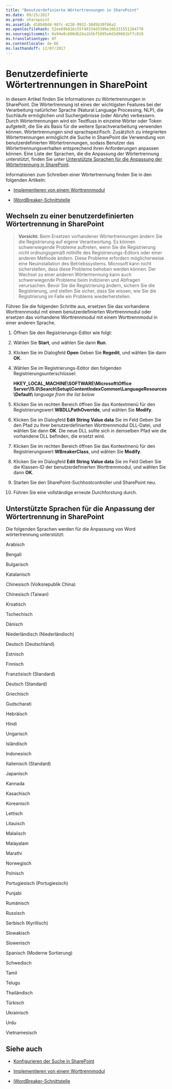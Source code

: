 ```yaml
---
title: "Benutzerdefinierte Wörtertrennungen in SharePoint"
ms.date: 09/25/2017
ms.prod: sharepoint
ms.assetid: d18b48d4-987c-4228-9932-30d5b30f86a2
ms.openlocfilehash: 52ee69b816c55f49334d3309e10b331551284770
ms.sourcegitcommit: 0a94e0c600db24a1b5bf5895e6d3d9681bf7c810
ms.translationtype: HT
ms.contentlocale: de-DE
ms.lasthandoff: 12/07/2017
---
```

# <a name="custom-word-breakers-in-sharepoint"></a>Benutzerdefinierte Wörtertrennungen in SharePoint
In diesem Artikel finden Sie Informationen zu Wörtertrennungen in SharePoint. Die Wörtertrennung ist eines der wichtigsten Features bei der Verarbeitung natürlicher Sprache (Natural Language Processing, NLP), die Suchläufe ermöglichen und Suchergebnisse (oder Abrufe) verbessern. Durch Wörtertrennungen wird ein Textfluss in einzelne Wörter oder Token aufgeteilt, die Sie als Basis für die weitere Sprachverarbeitung verwenden können. Wörtertrennungen sind sprachspezifisch. Zusätzlich zu integrierten Wörtertrennungen ermöglicht die Suche in SharePoint die Verwendung von benutzerdefinierten Wörtertrennungen, sodass Benutzer das Wörtertrennungsverhalten entsprechend ihren Anforderungen anpassen können. Eine Liste der Sprachen, die die Anpassung der Wörtertrennung unterstützt, finden Sie unter [Unterstützte Sprachen für die Anpassung der Wörtertrennung in SharePoint](#SP15_SupportedLanguages).
  
    
    

Informationen zum Schreiben einer Wörtertrennung finden Sie in den folgenden Artikeln: 
-  [Implementieren von einem Worttrennmodul](http://msdn.microsoft.com/de-DE/library/ms693186%28v=vs.85%29.aspx)
    
  
-  [IWordBreaker-Schnittstelle](http://msdn.microsoft.com/de-DE/library/ms691079%28v=vs.85%29.aspx)
    
  

## <a name="how-to-switch-to-a-custom-word-breaker-in-sharepoint"></a>Wechseln zu einer benutzerdefinierten Wörtertrennung in SharePoint
<a name="SP15wordbreaker_howto"> </a>


> **Vorsicht:** Beim Ersetzen vorhandener Wörtertrennungen ändern Sie die Registrierung auf eigene Verantwortung. Es können schwerwiegende Probleme auftreten, wenn Sie die Registrierung nicht ordnungsgemäß mithilfe des Registrierungs-Editors oder einer anderen Methode ändern. Diese Probleme erfordern möglicherweise eine Neuinstallation des Betriebssystems. Microsoft kann nicht sicherstellen, dass diese Probleme behoben werden können. Der Wechsel zu einer anderen Wörtertrennung kann auch schwerwiegende Probleme beim Indizieren und Abfragen verursachen. Bevor Sie die Registrierung ändern, sichern Sie die Registrierung, und stellen Sie sicher, dass Sie wissen, wie Sie die Registrierung im Falle ein Problems wiederherstellen. 
  
    
    

Führen Sie die folgenden Schritte aus, ersetzen Sie das vorhandene Worttrennmodul mit einem benutzerdefinierten Worttrennmodul oder ersetzen das vorhandene Worttrennmodul mit einem Worttrennmodul in einer anderen Sprache.
  
    
    

1. Öffnen Sie den Registrierungs-Editor wie folgt:
    
1. Wählen Sie **Start**, und wählen Sie dann **Run**.
    
  
2. Klicken Sie im Dialogfeld **Open** Geben Sie **Regedit**, und wählen Sie dann **OK**.
    
  
2. Wählen Sie im Registrierungs-Editor den folgenden Registrierungsunterschlüssel:
    
    **HKEY_LOCAL_MACHINE\\SOFTWARE\\Microsoft\\Office Server\\15.0\\Search\\Setup\\ContentIndexCommon\\LanguageResources\\Default\\** _language from the list below_
    
  
3. Klicken Sie im rechten Bereich öffnen Sie das Kontextmenü für den Registrierungswert **WBDLLPathOverride**, und wählen Sie **Modify**.
    
  
4. Klicken Sie im Dialogfeld **Edit String** **Value data** Sie im Feld Geben Sie den Pfad zu Ihrer benutzerdefinierten Worttrennmodul DLL-Datei, und wählen Sie dann **OK**. Die neue DLL sollte sich in demselben Pfad wie die vorhandene DLL befinden, die ersetzt wird.
    
  
5. Klicken Sie im rechten Bereich öffnen Sie das Kontextmenü für den Registrierungswert **WBreakerClass**, und wählen Sie **Modify**.
    
  
6. Klicken Sie im Dialogfeld **Edit String** **Value data** Sie im Feld Geben Sie die Klassen-ID der benutzerdefinierten Worttrennmodul, und wählen Sie dann **OK**.
    
  
7. Starten Sie den SharePoint-Suchhostcontroller und SharePoint neu.
    
  
8. Führen Sie eine vollständige erneute Durchforstung durch.
    
  

## <a name="supported-languages-for-word-breaker-customizations-in-sharepoint"></a>Unterstützte Sprachen für die Anpassung der Wörtertrennung in SharePoint
<a name="SP15_SupportedLanguages"> </a>

Die folgenden Sprachen werden für die Anpassung von Word wörtertrennung unterstützt:
  
    
    
Arabisch
  
    
    
Bengali
  
    
    
Bulgarisch
  
    
    
Katalanisch
  
    
    
Chinesisch (Volksrepublik China)
  
    
    
Chinesisch (Taiwan)
  
    
    
Kroatisch
  
    
    
Tschechisch
  
    
    
Dänisch
  
    
    
Niederländisch (Niederländisch)
  
    
    
Deutsch (Deutschland)
  
    
    
Estnisch
  
    
    
Finnisch
  
    
    
Französisch (Standard)
  
    
    
Deutsch (Standard)
  
    
    
Griechisch
  
    
    
Gudscharati
  
    
    
Hebräisch
  
    
    
Hindi
  
    
    
Ungarisch
  
    
    
Isländisch
  
    
    
Indonesisch
  
    
    
Italienisch (Standard)
  
    
    
Japanisch
  
    
    
Kannada
  
    
    
Kasachisch
  
    
    
Koreanisch
  
    
    
Lettisch
  
    
    
Litauisch
  
    
    
Malaiisch
  
    
    
Malayalam
  
    
    
Marathi
  
    
    
Norwegisch
  
    
    
Polnisch
  
    
    
Portugiesisch (Portugiesisch)
  
    
    
Punjabi
  
    
    
Rumänisch
  
    
    
Russisch
  
    
    
Serbisch (Kyrillisch)
  
    
    
Slowakisch
  
    
    
Slowenisch
  
    
    
Spanisch (Moderne Sortierung)
  
    
    
Schwedisch
  
    
    
Tamil
  
    
    
Telugu
  
    
    
Thailändisch
  
    
    
Türkisch
  
    
    
Ukrainisch
  
    
    
Urdu
  
    
    
Vietnamesisch
  
    
    

## <a name="see-also"></a>Siehe auch
<a name="SP15wordbreakers_addresources"> </a>


-  [Konfigurieren der Suche in SharePoint](configure-search-in-sharepoint.md)
    
  
-  [Implementieren von einem Worttrennmodul](http://msdn.microsoft.com/de-DE/library/ms693186%28v=vs.85%29.aspx)
    
  
-  [IWordBreaker-Schnittstelle](http://msdn.microsoft.com/de-DE/library/ms691079%28v=vs.85%29.aspx)
    
  

